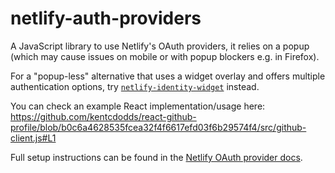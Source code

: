 # netlify-auth-providers

A JavaScript library to use Netlify's OAuth providers, it relies on a popup (which may cause issues on mobile or with popup blockers e.g. in Firefox).

For a "popup-less" alternative that uses a widget overlay and offers multiple authentication options, try [`netlify-identity-widget`](https://github.com/netlify/netlify-identity-widget) instead.

You can check an example React implementation/usage here: https://github.com/kentcdodds/react-github-profile/blob/b0c6a4628535fcea32f4f6617efd03f6b29574f4/src/github-client.js#L1

Full setup instructions can be found in the [Netlify OAuth provider docs](https://www.netlify.com/docs/authentication-providers).
